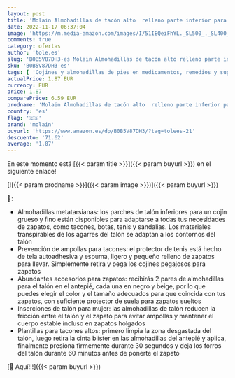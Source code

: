 ```yaml
---
layout: post
title: 'Molain Almohadillas de tacón alto  relleno parte inferior para zapatos grandes agarre de prevención de ampollas protector de pies de cojines plantilla de dedos en el antepié hombre y mujer  4 pares '
date: 2022-11-17 06:37:04
image: 'https://m.media-amazon.com/images/I/51IEQeiFhYL._SL500_._SL400_.jpg'
comments: true
category: ofertas
author: 'tole.es'
slug: 'B0B5V87DH3-es Molain Almohadillas de tacón alto relleno parte inferior...'
sku: 'B0B5V87DH3-es'
tags: [ 'Cojines y almohadillas de pies en medicamentos, remedios y suplementos dietéticos','Cuidado de la salud','Podología en medicamentos, remedios y suplementos dietéticos','Salud y cuidado personal','molain','zapatos','🇪🇸', ]
actualPrice: 1.87 EUR
currency: EUR
price: 1.87
comparePrice: 6.59 EUR
prodname: 'Molain Almohadillas de tacón alto  relleno parte inferior para zapatos grandes agarre de prevención de ampollas protector de pies de cojines plantilla de dedos en el antepié hombre y mujer  4 pares '
country: 'es'
flag: '🇪🇸'
brand: 'molain'
buyurl: 'https://www.amazon.es/dp/B0B5V87DH3/?tag=tolees-21'
descuento: '71.62'
average: '1.87'
---
```


En este momento está [{{< param title >}}]({{< param buyurl >}}) en el siguiente enlace!

[![{{< param prodname >}}]({{< param image >}})]({{< param buyurl >}})

🔎:

- Almohadillas metatarsianas: los parches de talón inferiores para un cojín grueso y fino están disponibles para adaptarse a todas tus necesidades de zapatos, como tacones, botas, tenis y sandalias. Los materiales transpirables de los agarres del talón se adaptan a los contornos del talón
- Prevención de ampollas para tacones: el protector de tenis está hecho de tela autoadhesiva y espuma, ligero y pequeño relleno de zapatos para llevar. Simplemente retira y pega los cojines pegajosos para zapatos
- Abundantes accesorios para zapatos: recibirás 2 pares de almohadillas para el talón en el antepié, cada una en negro y beige, por lo que puedes elegir el color y el tamaño adecuados para que coincida con tus zapatos, con suficiente protector de suela para zapatos sueltos
- Inserciones de talón para mujer: las almohadillas de talón reducen la fricción entre el talón y el zapato para evitar ampollas y mantener el cuerpo estable incluso en zapatos holgados
- Plantillas para tacones altos: primero limpia la zona desgastada del talón, luego retira la cinta blíster en las almohadillas del antepié y aplica, finalmente presiona firmemente durante 30 segundos y deja los forros del talón durante 60 minutos antes de ponerte el zapato

[🛒 Aquí!!!]({{< param buyurl >}})
